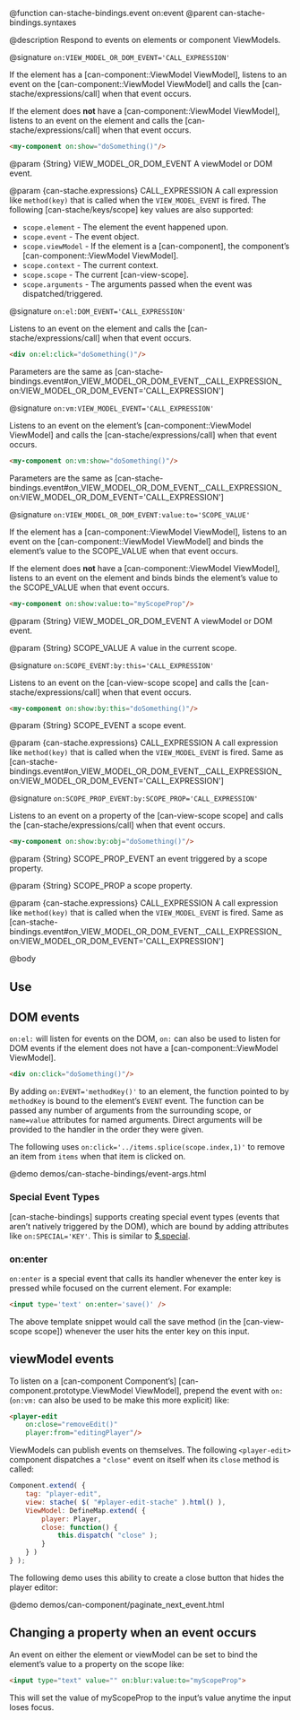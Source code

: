 @function can-stache-bindings.event on:event
@parent can-stache-bindings.syntaxes

@description Respond to events on elements or component ViewModels.

@signature `on:VIEW_MODEL_OR_DOM_EVENT='CALL_EXPRESSION'`

If the element has a [can-component::ViewModel ViewModel], listens to an event on the [can-component::ViewModel ViewModel] and calls the [can-stache/expressions/call] when that event occurs.

If the element does **not** have a [can-component::ViewModel ViewModel], listens to an event on the element and calls the [can-stache/expressions/call] when that event occurs.

```html
<my-component on:show="doSomething()"/>
```

@param {String} VIEW_MODEL_OR_DOM_EVENT A viewModel or DOM event.

@param {can-stache.expressions} CALL_EXPRESSION A call expression like `method(key)` that is called when the `VIEW_MODEL_EVENT`
is fired. The following [can-stache/keys/scope] key values are also supported:

 - `scope.element` - The element the event happened upon.
 - `scope.event` - The event object.
 - `scope.viewModel` - If the element is a [can-component], the component’s [can-component::ViewModel ViewModel].
 - `scope.context` - The current context.
 - `scope.scope` - The current [can-view-scope].
 - `scope.arguments` - The arguments passed when the event was dispatched/triggered.

@signature `on:el:DOM_EVENT='CALL_EXPRESSION'`

Listens to an event on the element and calls the [can-stache/expressions/call] when that event occurs.

```html
<div on:el:click="doSomething()"/>
```

Parameters are the same as [can-stache-bindings.event#on_VIEW_MODEL_OR_DOM_EVENT__CALL_EXPRESSION_ on:VIEW_MODEL_OR_DOM_EVENT='CALL_EXPRESSION']

@signature `on:vm:VIEW_MODEL_EVENT='CALL_EXPRESSION'`

Listens to an event on the element’s [can-component::ViewModel ViewModel] and calls the [can-stache/expressions/call] when that event occurs.

```html
<my-component on:vm:show="doSomething()"/>
```

Parameters are the same as [can-stache-bindings.event#on_VIEW_MODEL_OR_DOM_EVENT__CALL_EXPRESSION_ on:VIEW_MODEL_OR_DOM_EVENT='CALL_EXPRESSION']

@signature `on:VIEW_MODEL_OR_DOM_EVENT:value:to='SCOPE_VALUE'`

If the element has a [can-component::ViewModel ViewModel], listens to an event on the [can-component::ViewModel ViewModel] and binds the element’s value to the SCOPE_VALUE when that event occurs.

If the element does **not** have a [can-component::ViewModel ViewModel], listens to an event on the element and binds binds the element’s value to the SCOPE_VALUE when that event occurs.

```html
<my-component on:show:value:to="myScopeProp"/>
```

@param {String} VIEW_MODEL_OR_DOM_EVENT A viewModel or DOM event.

@param {String} SCOPE_VALUE A value in the current scope.

@signature `on:SCOPE_EVENT:by:this='CALL_EXPRESSION'`

Listens to an event on the [can-view-scope scope] and calls the [can-stache/expressions/call] when that event occurs.

```html
<my-component on:show:by:this="doSomething()"/>
```

@param {String} SCOPE_EVENT a scope event.

@param {can-stache.expressions} CALL_EXPRESSION A call expression like `method(key)` that is called when the `VIEW_MODEL_EVENT` is fired. Same as [can-stache-bindings.event#on_VIEW_MODEL_OR_DOM_EVENT__CALL_EXPRESSION_ on:VIEW_MODEL_OR_DOM_EVENT='CALL_EXPRESSION']

@signature `on:SCOPE_PROP_EVENT:by:SCOPE_PROP='CALL_EXPRESSION'`

Listens to an event on a property of the [can-view-scope scope] and calls the [can-stache/expressions/call] when that event occurs.

```html
<my-component on:show:by:obj="doSomething()"/>
```

@param {String} SCOPE_PROP_EVENT an event triggered by a scope property.

@param {String} SCOPE_PROP a scope property.

@param {can-stache.expressions} CALL_EXPRESSION A call expression like `method(key)` that is called when the `VIEW_MODEL_EVENT`
is fired. Same as [can-stache-bindings.event#on_VIEW_MODEL_OR_DOM_EVENT__CALL_EXPRESSION_ on:VIEW_MODEL_OR_DOM_EVENT='CALL_EXPRESSION']


@body

## Use

## DOM events

`on:el:` will listen for events on the DOM, `on:` can also be used to listen for DOM events if the element does not have a [can-component::ViewModel ViewModel].

```html
<div on:click="doSomething()"/>
```

By adding `on:EVENT='methodKey()'` to an element, the function pointed to
by `methodKey` is bound to the element’s `EVENT` event. The function can be
passed any number of arguments from the surrounding scope, or `name=value`
attributes for named arguments. Direct arguments will be provided to the
handler in the order they were given.

The following uses `on:click='../items.splice(scope.index,1)'` to remove an
item from `items` when that item is clicked on.

@demo demos/can-stache-bindings/event-args.html

### Special Event Types

[can-stache-bindings] supports creating special event types
(events that aren’t natively triggered by the DOM), which are
bound by adding attributes like `on:SPECIAL='KEY'`. This is
similar to [$.special](http://benalman.com/news/2010/03/jquery-special-events/).

### on:enter

`on:enter` is a special event that calls its handler whenever the enter
key is pressed while focused on the current element. For example:

```html
<input type='text' on:enter='save()' />
```

The above template snippet would call the save method
(in the [can-view-scope scope]) whenever
the user hits the enter key on this input.

## viewModel events

To listen on a [can-component Component’s] [can-component.prototype.ViewModel ViewModel], prepend the event with `on:` (`on:vm:` can also be used to be make this more explicit) like:

```html
<player-edit
	on:close="removeEdit()"
	player:from="editingPlayer"/>
```

ViewModels can publish events on themselves. The following `<player-edit>` component
dispatches a `"close"` event on itself when its `close` method is called:

```js
Component.extend( {
	tag: "player-edit",
	view: stache( $( "#player-edit-stache" ).html() ),
	ViewModel: DefineMap.extend( {
		player: Player,
		close: function() {
			this.dispatch( "close" );
		}
	} )
} );
```

The following demo uses this ability to create a close button that
hides the player editor:

@demo demos/can-component/paginate_next_event.html

## Changing a property when an event occurs

An event on either the element or viewModel can be set to bind the element’s value to a property
on the scope like:

```html
<input type="text" value="" on:blur:value:to="myScopeProp">
```

This will set the value of myScopeProp to the input’s value anytime the input loses focus.

